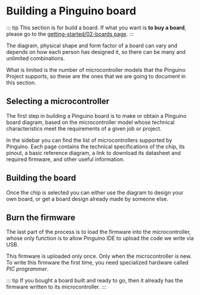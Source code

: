 # Building a Pinguino board

::: tip
This section is for build a board. If what you want is **to buy a board**, please go to the 
[getting-started/02-boards page](/getting-started/02-pinguino-boards).
:::

The diagram, physical shape and form factor of a board can vary and depends on how each person has 
designed it, so there can be many and unlimited combinations.

What is limited is the number of microcontroller models that the Pinguino Project supports, 
so these are the ones that we are going to document in this section.

## Selecting a microcontroller

The first step in building a Pinguino board is to make or obtain a Pinguino board diagram, based on the
microcontroller model whose technical characteristics meet the requirements of a given job or project.

In the sidebar you can find the list of microcontrollers supported by Pinguino. Each page contains 
the technical specifications of the chip, its pinout, a basic reference diagram, a link to download its 
datasheet and required firmware, and other useful information.

## Building the board

Once the chip is selected you can either use the diagram to design your own board, 
or get a board design already made by someone else.

## Burn the firmware

The last part of the process is to load the firmware into the microcontroller, whose only function 
is to allow Pinguino IDE to upload the code we write via USB.

This firmware is uploaded only once. Only when the microcontroller is new. To write this firmware the
first time, you need specialized hardware called *PIC programmer*.

::: tip
If you bought a board built and ready to go, then it already has the firmware written to its 
microcontroller.
:::
